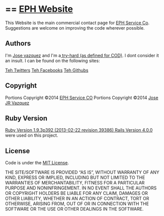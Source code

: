 == [EPH Website][home]
==============

This Website is the main commercial contact page for [EPH Service Co][home]. Suggestions are welcome on improving the code wherever possible. 

Authors 
------------
I'm [Jose vazquez][TheJoseVazquez] and I'm a[ try-hard (as defined for COD)][cod]. I dont consider it an insult. I can be found on the following sites:

[Teh Twitters][TheJoseVazquez]
[Teh Facebooks][facebook]
[Teh Githubs][github]

Copyright 
------------
Portions Copyright ©2014 [EPH Service CO][home]
Portions Copyright ©2014 [Jose JR Vazquez][TheJoseVazquez]

Ruby Version
------------
[Ruby Version 1.9.3p392 (2013-02-22 revision 39386) 
Rails Version 4.0.0][ruby] were used on this project. 

License
-------
Code is under the [MIT License][license].


THE SITE/SOFTWARE IS PROVIDED “AS IS”, WITHOUT WARRANTY OF ANY KIND, EXPRESS OR IMPLIED, INCLUDING BUT NOT LIMITED TO THE WARRANTIES OF MERCHANTABILITY, FITNESS FOR A PARTICULAR PURPOSE AND NONINFRINGEMENT. IN NO EVENT SHALL THE AUTHORS OR COPYRIGHT HOLDERS BE LIABLE FOR ANY CLAIM, DAMAGES OR OTHER LIABILITY, WHETHER IN AN ACTION OF CONTRACT, TORT OR OTHERWISE, ARISING FROM, OUT OF OR IN CONNECTION WITH THE SOFTWARE OR THE USE OR OTHER DEALINGS IN THE SOFTWARE.

[home]:http://ephservice.com
[TheJoseVazquez]:http://twitter.com/TheJoseVazquez
[Original]:https://github.com/KwikTeck/eph-Ruby
[license]:http://opensource.org/licenses/MIT
[ruby]:http://rubyonrails.org
[cod]:http://www.escapistmagazine.com/forums/read/9.303695-What-is-a-try-hard
[github]:https://github.com/KwikTeck
[facebook]:https://www.facebook.com/jrvazquez11

